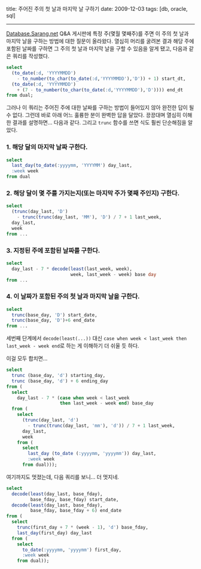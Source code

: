 title: 주어진 주의 첫 날과 마지막 날 구하기
date: 2009-12-03
tags: [db, oracle, sql]

---
[Database.Sarang.net](http://database.sarang.net/) Q&A 게시판에 특정 주(몇월 몇째주)를 주면 이 주의 첫 날과 마지막 날을 구하는 방법에 대한 질문이 올라왔다. 열심히 머리를 굴려본 결과 해당 주에 포함된 날짜를 구하면 그 주의 첫 날과 마지막 날을 구할 수 있음을 알게 됐고, 다음과 같은 쿼리를 작성했다.
<!--more-->

```sql
select
  (to_date(:d, 'YYYYMMDD')
    - to_number(to_char(to_date(:d,'YYYYMMDD'),'D')) + 1) start_dt,
  (to_date(:d, 'YYYYMMDD')
    + (7 - to_number(to_char(to_date(:d,'YYYYMMDD'),'D')))) end_dt
from dual;
```

그러나 이 쿼리는 주어진 주에 대한 날짜를 구하는 방법이 들어있지 않아 완전한 답이 될 수 없다. 그런데 바로 아래 어느 훌륭한 분이 완벽한 답을 달았다. 끙끙대며 열심히 이해한 결과를 설명하면... 다음과 같다. 그리고 `trunc` 함수를 쓰면 식도 훨씬 단순해짐을 알았다.

### 1. 해당 달의 마지막 날짜 구한다.

```sql
select
  last_day(to_date(:yyyymm, 'YYYYMM') day_last,
  :week week
from dual
```

### 2. 해당 달이 몇 주를 가지는지(또는 마지막 주가 몇째 주인지) 구한다.

```sql
select
  (trunc(day_last, 'D')
    - trunc(trunc(day_last, 'MM'), 'D') / 7 + 1 last_week,
  day_last,
  week
from ...
```

### 3. 지정된 주에 포함된 날짜를 구한다.

```sql
select
  day_last - 7 * decode(least(last_week, week),
                        week, last_week - week) base day
from ...
```

### 4. 이 날짜가 포함된 주의 첫 날과 마지막 날을 구한다.

```sql
select
  trunc(base_day, 'D') start_date,
  trunc(base_day, 'D')+6 end_date
from ...
```

세번째 단계에서 `decode(least(...))` 대신 `case when week < last_week then last_week - week end`로 하는 게 이해하기 더 쉬울 듯 하다.

이걸 모두 합치면...

```sql
select
  trunc (base_day, 'd') starting_day,
  trunc (base_day, 'd') + 6 ending_day
from (
  select
    day_last - 7 * (case when week < last_week
                    then last_week - week end) base_day
  from (
    select
      (trunc(day_last, 'd')
        - trunc(trunc(day_last, 'mm'), 'd')) / 7 + 1 last_week,
      day_last,
      week
    from (
      select
        last_day (to_date (:yyyymm, 'yyyymm')) day_last,
        :week week
      from dual)));
```

여기까지도 멋졌는데, 다음 쿼리를 보니... 더 멋지네.

```sql
select
  decode(least(day_last, base_fday),
         base_fday, base_fday) start_date,
  decode(least(day_last, base_fday),
         base_fday, base_fday + 6) end_date
from (
  select
    trunc(first_day + 7 * (week - 1), 'd') base_fday,
    last_day(first_day) day_last
  from (
    select
      to_date(:yyyymm, 'yyyymm') first_day,
      :week week
    from dual));
```

